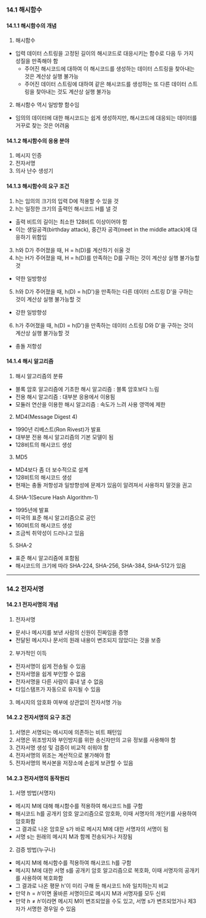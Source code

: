### 14.1 해시함수

#### 14.1.1 해시함수의 개념

1. 해시함수

- 입력 데이터 스트링을 고정된 길이의 해시코드로 대응시키는 함수로 다음 두 가지 성질을 만족해야 함
  - 주어진 해시코드에 대하여 이 해시코드를 생성하는 데이터 스트링을 찾아내는 것은 계산상 실행 불가능
  - 주어진 데이터 스트링에 대하여 같은 해시코드를 생성하는 또 다른 데이터 스트링을 찾아내는 것도 계산상 실행 불가능

2. 해시함수 역시 일방향 함수임

- 임의의 데이터에 대한 해시코드는 쉽게 생성하지만, 해시코드에 대응되는 데이터를 거꾸로 찾는 것은 어려움

#### 14.1.2 해시함수의 응용 분야

1. 메시지 인증
2. 전자서명
3. 의사 난수 생성기

#### 14.1.3 해시함수의 요구 조건

1. h는 임의의 크기의 입력 D에 적용할 수 있을 것
2. h는 일정한 크기의 출력인 해시코드 H를 낼 것

- 출력 비트의 길이는 최소한 128비트 이상이어야 함
- 이는 생일공격(birthday attack), 중간자 공격(meet in the middle attack)에 대응하기 위함임

3. h와 D가 주어졌을 때, H = h(D)를 계산하기 쉬울 것
4. h는 H가 주어졌을 때, H = h(D)를 만족하는 D를 구하는 것이 계산상 실행 불가능할 것

- 약한 일방향성

5. h와 D가 주어졌을 때, h(D) = h(D')을 만족하는 다른 데이터 스트링 D'을 구하는 것이 계산상 실행 불가능할 것

- 강한 일방향성

6. h가 주어졌을 때, h(D) = h(D')을 만족하는 데이터 스트링 D와 D'을 구하는 것이 계산상 실행 불가능할 것

- 충돌 저항성

#### 14.1.4 해시 알고리즘

1. 해시 알고리즘의 분류

- 블록 암호 알고리즘에 기초한 해시 알고리즘 : 블록 암호보다 느림
- 전용 해시 알고리즘 : 대부분 응용에서 이용됨
- 모듈러 연산을 이용한 해시 알고리즘 : 속도가 느려 사용 영역에 제한

2. MD4(Message Digest 4)

- 1990년 리베스트(Ron Rivest)가 발표
- 대부분 전용 해시 알고리즘의 기본 모델이 됨
- 128비트의 해시코드 생성

3. MD5

- MD4보다 좀 더 보수적으로 설계
- 128비트의 해시코드 생성
- 현재는 충돌 저항성과 일방향성에 문제가 있음이 알려져서 사용하지 말것을 권고

4. SHA\-1(Secure Hash Algorithm\-1)

- 1995년에 발표
- 미국의 표준 해시 알고리즘으로 공인
- 160비트의 해시코드 생성
- 조금씩 취약성이 드러나고 있음

5. SHA\-2

- 표준 해시 알고리즘에 포함됨
- 해시코드의 크기에 따라 SHA\-224, SHA\-256, SHA\-384, SHA\-512가 있음

---

### 14.2 전자서명

#### 14.2.1 전자서명의 개념

1. 전자서명

- 문서나 메시지를 보낸 사람의 신원이 진짜임을 증명
- 전달된 메시지나 문서의 원래 내용이 변조되지 않았다는 것을 보증

2. 부가적인 이득

- 전자서명이 쉽게 전송될 수 있음
- 전자서명을 쉽게 부인할 수 없음
- 전자서명을 다른 사람이 흉내 낼 수 없음
- 타임스탬프가 자동으로 유지될 수 있음

3. 메시지의 암호화 여부에 상관없이 전자서명 가능

#### 14.2.2 전자서명의 요구 조건

1. 서명은 서명되는 메시지에 의존하는 비트 패턴임
2. 서명은 위조방지와 부인방지를 위한 송신자만의 고유 정보를 사용해야 함
3. 건자서명 생성 및 검증이 비교적 쉬워야 함
4. 전자서명의 위조는 계산적으로 불가해야 함
5. 전자서명의 복사본을 저장소에 손쉽게 보관할 수 있음

#### 14.2.3 전자서명의 동작원리

1. 서명 방법(서명자)

- 메시지 M에 대해 해시함수를 적용하여 해시코드 h를 구함
- 해시코드 h를 공개키 암호 알고리즘으로 암호화, 이때 서명자의 개인키를 사용하여 암호화함
- 그 결과로 나온 암호문 s가 바로 메시지 M에 대한 서명자의 서명이 됨
- 서명 s는 원래의 메시지 M과 함께 전송되거나 저장됨

2. 검증 방법(누구나)

- 메시지 M에 해시함수를 적용하여 해시코드 h를 구함
- 메시지 M에 대한 서명 s를 공개키 암호 알고리즘으로 복호화, 이때 서명자의 공개키를 사용하여 복호화함
- 그 결과로 나온 평문 h'이 미리 구해 둔 해시코드 h와 일치하는지 비교
- 만약 $h=h'$이면 올바른 서명이므로 메시지 M과 서명자를 모두 신뢰
- 만약 $h{\neq}h'$이라면 메시지 M이 변조되었을 수도 있고, 서명 s가 변조되었거나 제3자가 서명한 경우일 수 있음
